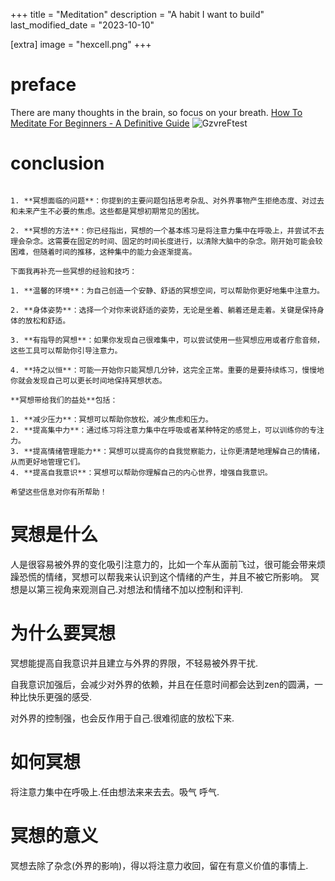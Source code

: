 +++
title = "Meditation"
description = "A habit I want to build"
last_modified_date = "2023-10-10"

[extra]
image = "hexcell.png"
+++

# preface

There are many thoughts in the brain, so focus on your breath.
[How To Meditate For Beginners - A Definitive Guide](https://www.youtube.com/watch?v=mMMerxh_12U)
![GzvreFtest](https://cdn.jsdelivr.net/gh/h3x311/upic@main/LC3/2023/GzvreFtest.png)

# conclusion

``` 当然，我根据你的描述来概括一下：

1. **冥想面临的问题**：你提到的主要问题包括思考杂乱、对外界事物产生拒绝态度、对过去和未来产生不必要的焦虑。这些都是冥想初期常见的困扰。

2. **冥想的方法**：你已经指出，冥想的一个基本练习是将注意力集中在呼吸上，并尝试不去理会杂念。这需要在固定的时间、固定的时间长度进行，以清除大脑中的杂念。刚开始可能会较困难，但随着时间的推移，这种集中的能力会逐渐提高。

下面我再补充一些冥想的经验和技巧：

1. **温馨的环境**：为自己创造一个安静、舒适的冥想空间，可以帮助你更好地集中注意力。

2. **身体姿势**：选择一个对你来说舒适的姿势，无论是坐着、躺着还是走着。关键是保持身体的放松和舒适。

3. **有指导的冥想**：如果你发现自己很难集中，可以尝试使用一些冥想应用或者疗愈音频，这些工具可以帮助你引导注意力。

4. **持之以恒**：可能一开始你只能冥想几分钟，这完全正常。重要的是要持续练习，慢慢地你就会发现自己可以更长时间地保持冥想状态。

**冥想带给我们的益处**包括：

1. **减少压力**：冥想可以帮助你放松，减少焦虑和压力。
2. **提高集中力**：通过练习将注意力集中在呼吸或者某种特定的感觉上，可以训练你的专注力。
3. **提高情绪管理能力**：冥想可以提高你的自我觉察能力，让你更清楚地理解自己的情绪，从而更好地管理它们。
4. **提高自我意识**：冥想可以帮助你理解自己的内心世界，增强自我意识。

希望这些信息对你有所帮助！

```


# 冥想是什么

人是很容易被外界的变化吸引注意力的，比如一个车从面前飞过，很可能会带来烦躁恐慌的情绪，冥想可以帮我来认识到这个情绪的产生，并且不被它所影响。
冥想是以第三视角来观测自己.对想法和情绪不加以控制和评判.

# 为什么要冥想

冥想能提高自我意识并且建立与外界的界限，不轻易被外界干扰.

自我意识加强后，会减少对外界的依赖，并且在任意时间都会达到zen的圆满，一种比快乐更强的感受.

对外界的控制强，也会反作用于自己.很难彻底的放松下来.

# 如何冥想

将注意力集中在呼吸上.任由想法来来去去。吸气 呼气.

# 冥想的意义

冥想去除了杂念(外界的影响)，得以将注意力收回，留在有意义价值的事情上.




